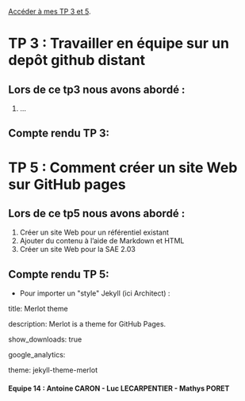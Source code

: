 [Accéder à mes TP 3 et 5](https://github.com/Antoine-CARON/tp3).

# TP 3 : Travailler en équipe sur un depôt github distant

## Lors de ce tp3 nous avons abordé : 

1.  ...

## Compte rendu TP 3:


# TP 5 : Comment créer un site Web sur GitHub pages

## Lors de ce tp5 nous avons abordé : 

1.  Créer un site Web pour un référentiel existant
2.  Ajouter du contenu à l’aide de Markdown et HTML
3.  Créer un site Web pour la SAE 2.03

## Compte rendu TP 5:

* Pour importer un "style" Jekyll (ici Architect) :

title: Merlot theme

description: Merlot is a theme for GitHub Pages.

show_downloads: true

google_analytics:

theme: jekyll-theme-merlot

#### Equipe 14 :  Antoine CARON  -  Luc LECARPENTIER  -  Mathys PORET

